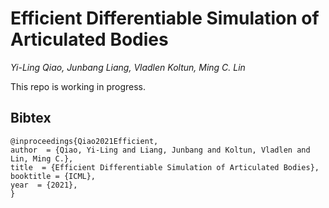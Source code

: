 # Efficient Differentiable Simulation of Articulated Bodies

*Yi-Ling Qiao, Junbang Liang, Vladlen Koltun, Ming C. Lin*

This repo is working in progress.

## Bibtex
```
@inproceedings{Qiao2021Efficient,
author  = {Qiao, Yi-Ling and Liang, Junbang and Koltun, Vladlen and Lin, Ming C.},
title  = {Efficient Differentiable Simulation of Articulated Bodies},
booktitle = {ICML},
year  = {2021},
}
```

